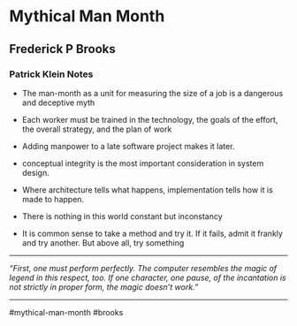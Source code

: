 # Mythical Man Month
## Frederick P Brooks

### Patrick Klein Notes
-   The man-month as a unit for measuring the size of a job is a dangerous and deceptive myth
    
-   Each worker must be trained in the technology, the goals of the effort, the overall strategy, and the plan of work
    
-   Adding manpower to a late software project makes it later.
    
-   conceptual integrity is the most important consideration in system design.
    
-   Where architecture tells what happens, implementation tells how it is made to happen.
    
-   There is nothing in this world constant but inconstancy
    
-   It is common sense to take a method and try it. If it fails, admit it frankly and try another. But above all, try something
***
_“First, one must perform perfectly. The computer resembles the magic of legend in this respect, too. If one character, one pause, of the incantation is not strictly in proper form, the magic doesn’t work.”_
***

#mythical-man-month
#brooks 